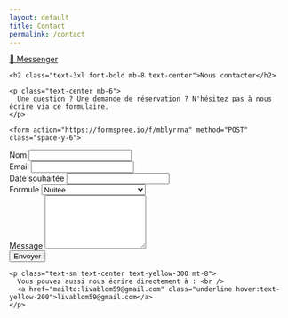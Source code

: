 ```yaml
---
layout: default
title: Contact
permalink: /contact
---
```

<a href="https://m.me/livablom59" target="_blank" class="fixed top-20 right-6 z-50 bg-blue-600 text-white px-4 py-2 rounded-full shadow-lg hover:bg-blue-500 transition">
  💬 Messenger
</a>

<section class="bg-black text-yellow-400 min-h-screen py-12 px-6 w-full">
  <div class="max-w-2xl mx-auto">

<section class="bg-black text-yellow-400 min-h-screen py-12 px-6 w-full">
  <div class="max-w-2xl mx-auto">

    <h2 class="text-3xl font-bold mb-8 text-center">Nous contacter</h2>

    <p class="text-center mb-6">
      Une question ? Une demande de réservation ? N'hésitez pas à nous écrire via ce formulaire.
    </p>

    <form action="https://formspree.io/f/mblyrrna" method="POST" class="space-y-6">

  <div>
    <label for="name" class="block text-sm font-semibold mb-1">Nom</label>
    <input type="text" id="name" name="name" required
           class="w-full p-3 rounded bg-gray-900 text-white border border-yellow-400 focus:outline-none focus:ring-2 focus:ring-yellow-300" />
  </div>

  <div>
    <label for="email" class="block text-sm font-semibold mb-1">Email</label>
    <input type="email" id="email" name="_replyto" required
           class="w-full p-3 rounded bg-gray-900 text-white border border-yellow-400 focus:outline-none focus:ring-2 focus:ring-yellow-300" />
  </div>

  <div>
    <label for="date" class="block text-sm font-semibold mb-1">Date souhaitée</label>
    <input type="text" id="datepicker" name="date"
           class="w-full p-3 rounded bg-gray-900 text-white border border-yellow-400 focus:outline-none focus:ring-2 focus:ring-yellow-300" />
  </div>

  <div>
    <label for="formule" class="block text-sm font-semibold mb-1">Formule</label>
    <select id="formule" name="formule"
            class="w-full p-3 rounded bg-gray-900 text-white border border-yellow-400 focus:outline-none focus:ring-2 focus:ring-yellow-300">
      <option value="nuitée">Nuitée</option>
      <option value="journée">Formule Journée (11h–16h)</option>
      <option value="4h">Formule 4h (sur demande)</option>
      <option value="autre">Autre</option>
    </select>
  </div>

  <div>
    <label for="message" class="block text-sm font-semibold mb-1">Message</label>
    <textarea id="message" name="message" rows="6" required
              class="w-full p-3 rounded bg-gray-900 text-white border border-yellow-400 focus:outline-none focus:ring-2 focus:ring-yellow-300"></textarea>
  </div>

  <div class="text-center">
    <button type="submit"
            class="bg-yellow-400 text-black font-semibold px-6 py-3 rounded hover:bg-yellow-300 transition">
      Envoyer
    </button>
  </div>

</form>


    <p class="text-sm text-center text-yellow-300 mt-8">
      Vous pouvez aussi nous écrire directement à : <br />
      <a href="mailto:livablom59@gmail.com" class="underline hover:text-yellow-200">livablom59@gmail.com</a>
    </p>

  </div>
</section>
